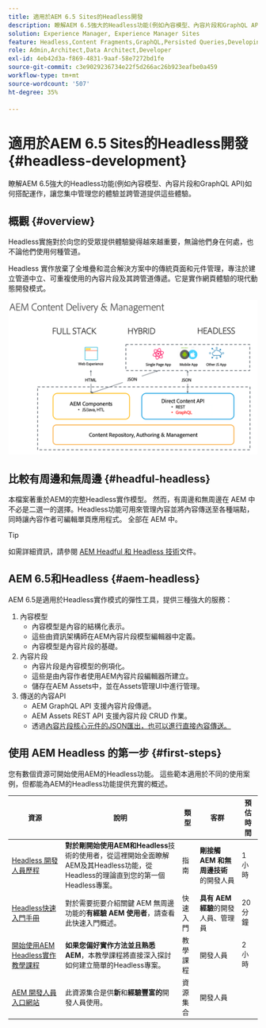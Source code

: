 ```yaml
---
title: 適用於AEM 6.5 Sites的Headless開發
description: 瞭解AEM 6.5強大的Headless功能(例如內容模型、內容片段和GraphQL API)如何搭配運作，讓您集中管理您的體驗並跨管道提供這些體驗。
solution: Experience Manager, Experience Manager Sites
feature: Headless,Content Fragments,GraphQL,Persisted Queries,Developing
role: Admin,Architect,Data Architect,Developer
exl-id: 4eb42d3a-f869-4831-9aaf-58e7272bd1fe
source-git-commit: c3e9029236734e22f5d266ac26b923eafbe0a459
workflow-type: tm+mt
source-wordcount: '507'
ht-degree: 35%

---
```


# 適用於AEM 6.5 Sites的Headless開發 {#headless-development}

瞭解AEM 6.5強大的Headless功能(例如內容模型、內容片段和GraphQL API)如何搭配運作，讓您集中管理您的體驗並跨管道提供這些體驗。

## 概觀 {#overview}

Headless實施對於向您的受眾提供體驗變得越來越重要，無論他們身在何處，也不論他們使用何種管道。

Headless 實作放棄了全堆疊和混合解決方案中的傳統頁面和元件管理，專注於建立管道中立、可重複使用的內容片段及其跨管道傳遞。它是實作網頁體驗的現代動態開發模式。

![AEM 實作模型](/help/sites-developing/headless/getting-started/assets/aem-implementation-models.png)

## 比較有周邊和無周邊 {#headful-headless}

本檔案著重於AEM的完整Headless實作模型。 然而，有周邊和無周邊在 AEM 中不必是二選一的選擇。Headless功能可用來管理內容並將內容傳送至各種端點，同時讓內容作者可編輯單頁應用程式。 全部在 AEM 中。

>[!TIP]
>
>如需詳細資訊，請參閱 [AEM Headful 和 Headless 技術](/help/sites-developing/headful-headless.md)文件。

## AEM 6.5和Headless {#aem-headless}

AEM 6.5是適用於Headless實作模式的彈性工具，提供三種強大的服務：

1. 內容模型
   * 內容模型是內容的結構化表示。
   * 這些由資訊架構師在AEM內容片段模型編輯器中定義。
   * 內容模型是內容片段的基礎。
1. 內容片段
   * 內容片段是內容模型的例項化。
   * 這些是由內容作者使用AEM內容片段編輯器所建立。
   * 儲存在AEM Assets中，並在Assets管理UI中進行管理。
1. 傳送的內容API
   * AEM GraphQL API 支援內容片段傳遞。
   * AEM Assets REST API 支援內容片段 CRUD 作業。
   * 透過[內容片段核心元件的JSON匯出，也可以進行直接內容傳送。](https://experienceleague.adobe.com/docs/experience-manager-core-components/using/components/content-fragment-component.html)

## 使用 AEM Headless 的第一步 {#first-steps}

您有數個資源可開始使用AEM的Headless功能。 這些範本適用於不同的使用案例，但都能為AEM的Headless功能提供充實的概述。

| 資源 | 說明 | 類型 | 客群 | 預估時間 |
|---|---|---|---|---|
| [Headless 開發人員歷程](/help/journey-headless/developer/overview.md) | **對於剛開始使用AEM和Headless**&#x200B;技術的使用者，從這裡開始全面瞭解AEM及其Headless功能，從Headless的理論直到您的第一個Headless專案。 | 指南 | **剛接觸 AEM 和無周邊技術** 的開發人員 | 1 小時 |
| [Headless快速入門手冊](/help/sites-developing/headless/getting-started/introduction.md) | 對於需要扼要介紹關鍵 AEM 無周邊功能的&#x200B;**有經驗 AEM 使用者**，請查看此快速入門概述。 | 快速入門 | **具有 AEM 經驗**&#x200B;的開發人員、管理員 | 20 分鐘 |
| [開始使用AEM Headless實作教學課程](https://experienceleague.adobe.com/docs/experience-manager-learn/getting-started-with-aem-headless/graphql/multi-step/overview.html) | **如果您偏好實作方法並且熟悉AEM**，本教學課程將直接深入探討如何建立簡單的Headless專案。 | 教學課程 | 開發人員 | 2 小時 |
| [AEM 開發人員入口網站](https://experienceleague.adobe.com/landing/experience-manager/headless/developer.html) | 此資源集合是供&#x200B;**新**&#x200B;和&#x200B;**經驗豐富的**&#x200B;開發人員使用。 | 資源集合 | 開發人員 | |
